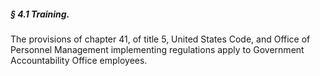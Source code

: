##### § 4.1 Training. #####

The provisions of chapter 41, of title 5, United States Code, and Office of Personnel Management implementing regulations apply to Government Accountability Office employees.